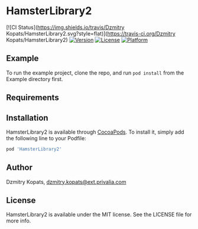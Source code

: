 # HamsterLibrary2

[![CI Status](https://img.shields.io/travis/Dzmitry Kopats/HamsterLibrary2.svg?style=flat)](https://travis-ci.org/Dzmitry Kopats/HamsterLibrary2)
[![Version](https://img.shields.io/cocoapods/v/HamsterLibrary2.svg?style=flat)](https://cocoapods.org/pods/HamsterLibrary2)
[![License](https://img.shields.io/cocoapods/l/HamsterLibrary2.svg?style=flat)](https://cocoapods.org/pods/HamsterLibrary2)
[![Platform](https://img.shields.io/cocoapods/p/HamsterLibrary2.svg?style=flat)](https://cocoapods.org/pods/HamsterLibrary2)

## Example

To run the example project, clone the repo, and run `pod install` from the Example directory first.

## Requirements

## Installation

HamsterLibrary2 is available through [CocoaPods](https://cocoapods.org). To install
it, simply add the following line to your Podfile:

```ruby
pod 'HamsterLibrary2'
```

## Author

Dzmitry Kopats, dzmitry.kopats@ext.privalia.com

## License

HamsterLibrary2 is available under the MIT license. See the LICENSE file for more info.
